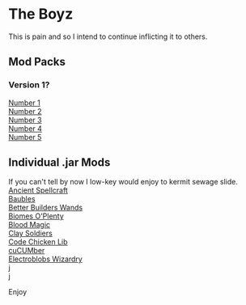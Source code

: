 # The Boyz
This is pain and so I intend to continue inflicting it to others.
## Mod Packs
### Version 1?
<a href="https://github.com/Brandaline/TheBoyz/raw/main/Alex's%20Porn.zip" download>Number 1</a>    
<a href="https://github.com/Brandaline/TheBoyz/raw/main/Bibleman%20Smut.zip" download>Number 2</a>        
<a href="https://github.com/Brandaline/TheBoyz/raw/main/Logan's%20Dildo.zip" download>Number 3</a>           
<a href="https://github.com/Brandaline/TheBoyz/raw/main/Trojan%20VirUs.zip" download>Number 4</a>              
<a href="https://github.com/Brandaline/TheBoyz/raw/main/Matt's%20Unreleased%20EP.zip" download>Number 5</a>          

## Individual .jar Mods 
If you can't tell by now I low-key would enjoy to kermit sewage slide.       
<a href="https://github.com/Brandaline/TheBoyz/raw/main/AncientSpellcraft-1.12.2-1.2.1.jar" download>Ancient Spellcraft</a>  
<a href="https://github.com/Brandaline/TheBoyz/raw/main/Baubles-1.12-1.5.2.jar" download>Baubles</a>  
<a href="https://github.com/Brandaline/TheBoyz/raw/main/BetterBuildersWands-1.12.2-0.13.2.271%2B5997513.jar" download>Better Builders Wands</a>  
<a href="https://github.com/Brandaline/TheBoyz/raw/main/BiomesOPlenty-1.12.2-7.0.1.2441-universal.jar" download>Biomes O'Plenty</a>  
<a href="https://github.com/Brandaline/TheBoyz/raw/main/BloodMagic-1.12.2-2.4.3-105.jar" download>Blood Magic</a>  
<a href="https://github.com/Brandaline/TheBoyz/raw/main/ClaySoldiersMod-1.12.2-3.0.0-beta.2.jar" download>Clay Soldiers</a>  
<a href="https://github.com/Brandaline/TheBoyz/raw/main/CodeChickenLib-1.12.2-3.2.3.358-universal.jar" download>Code Chicken Lib</a>  
<a href="https://github.com/Brandaline/TheBoyz/raw/main/Cucumber-1.12.2-1.1.3.jar" download>cuCUMber</a>  
<a href="https://github.com/Brandaline/TheBoyz/raw/main/ElectroblobsWizardry-4.3.4-MC1.12.2.jar" download>Electroblobs Wizardry</a>  
<a href="https://github.com/Brandaline/TheBoyz/raw/main/Alex's%20Porn.zip" download>j</a>  
<a href="https://github.com/Brandaline/TheBoyz/raw/main/Alex's%20Porn.zip" download>j</a>  


Enjoy

